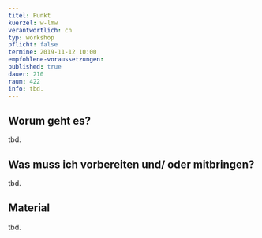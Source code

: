 ```yaml
---
titel: Punkt
kuerzel: w-lmw
verantwortlich: cn
typ: workshop
pflicht: false
termine: 2019-11-12 10:00
empfohlene-voraussetzungen:
published: true
dauer: 210
raum: 422
info: tbd.
---
```


## Worum geht es?
tbd.

## Was muss ich vorbereiten und/ oder mitbringen?
tbd.

## Material
tbd.